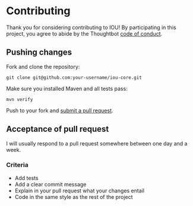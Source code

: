 # Contributing

Thank you for considering contributing to IOU! By participating in this project, you agree to abide by the Thoughtbot [code of conduct](https://thoughtbot.com/open-source-code-of-conduct).

## Pushing changes

Fork and clone the repository:

    git clone git@github.com:your-username/iou-core.git

Make sure you installed Maven and all tests pass:

    mvn verify

Push to your fork and [submit a pull request](https://github.com/edeckers/iou-core/compare).

## Acceptance of pull request

I will usually respond to a pull request somewhere between one day and a week.

### Criteria

* Add tests
* Add a clear commit message
* Explain in your pull request what your changes entail
* Code in the same style as the rest of the project
